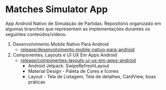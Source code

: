 # Matches Simulator App

App Android Nativo de Simulação de Partidas. Repositório organizado em algumas branches que representam as implementações durantes os seguintes conteúdos/vídeos:

1. Desenvolvimento Mobile Nativo Para Android
    - [release/desenvolvimento-mobile-nativo-para-android](https://github.com/Drlazinho/matches-simulator-app/tree/release/desenvolvimento-mobile-nativo-para-android) 
2. Componentes, Layouts e UI UX Em Apps Android
    - [release/componentes-layouts-ui-ux-em-apps-android](https://github.com/Drlazinho/matches-simulator-app/tree/release/componentes-layouts-ui-ux-em-apps-android)
         - Android Jetpack: SwipeRefreshLayout
         - Material Design - Paleta de Cores e Ícones
         - Layout - Tela de Listagem, Tela de detalhes, CardView, boas práticas
